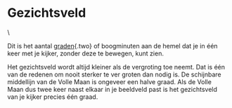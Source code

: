 # Gezichtsveld

\

Dit is het aantal [graden](zonnestelsel.html){.two} of boogminuten aan
de hemel dat je in één keer met je kijker, zonder deze te bewegen, kunt
zien.

Het gezichtsveld wordt altijd kleiner als de vergroting toe neemt. Dat
is één van de redenen om nooit sterker te ver groten dan nodig is. De
schijnbare middellijn van de Volle Maan is ongeveer een halve graad. Als
de Volle Maan dus twee keer naast elkaar in je beeldveld past is het
gezichtsveld van je kijker precies één graad.
